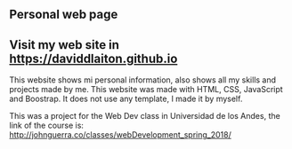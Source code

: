 ## Personal web page

## Visit my web site in https://daviddlaiton.github.io

This website shows mi personal information, also shows all my skills and projects made by me. This website was made with HTML, CSS, JavaScript and Boostrap. It does not use any template, I made it by myself. 

This was a project for the Web Dev class in Universidad de los Andes, the link of the course is: http://johnguerra.co/classes/webDevelopment_spring_2018/
